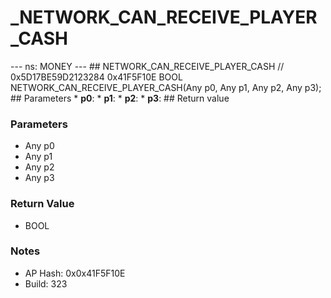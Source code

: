 # _NETWORK_CAN_RECEIVE_PLAYER_CASH

--- ns: MONEY --- ## NETWORK_CAN_RECEIVE_PLAYER_CASH  // 0x5D17BE59D2123284 0x41F5F10E BOOL NETWORK_CAN_RECEIVE_PLAYER_CASH(Any p0, Any p1, Any p2, Any p3);   ## Parameters * **p0**: * **p1**: * **p2**: * **p3**:  ## Return value

### Parameters
* Any p0
* Any p1
* Any p2
* Any p3

### Return Value
* BOOL

### Notes
* AP Hash: 0x0x41F5F10E
* Build: 323

